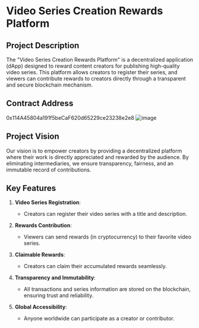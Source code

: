 # Video Series Creation Rewards Platform

## Project Description

The "Video Series Creation Rewards Platform" is a decentralized application (dApp) designed to reward content creators for publishing high-quality video series. This platform allows creators to register their series, and viewers can contribute rewards to creators directly through a transparent and secure blockchain mechanism.

## Contract Address
0x114A45804a191f5beCaF620d65229ce23238e2e8
![image](https://github.com/user-attachments/assets/cd8be9a7-b46f-4adc-996c-0755aeeb8435)



## Project Vision
Our vision is to empower creators by providing a decentralized platform where their work is directly appreciated and rewarded by the audience. By eliminating intermediaries, we ensure transparency, fairness, and an immutable record of contributions.

## Key Features

1. **Video Series Registration**:
   - Creators can register their video series with a title and description.

2. **Rewards Contribution**:
   - Viewers can send rewards (in cryptocurrency) to their favorite video series.

3. **Claimable Rewards**:
   - Creators can claim their accumulated rewards seamlessly.

4. **Transparency and Immutability**:
   - All transactions and series information are stored on the blockchain, ensuring trust and reliability.

5. **Global Accessibility**:
   - Anyone worldwide can participate as a creator or contributor.


